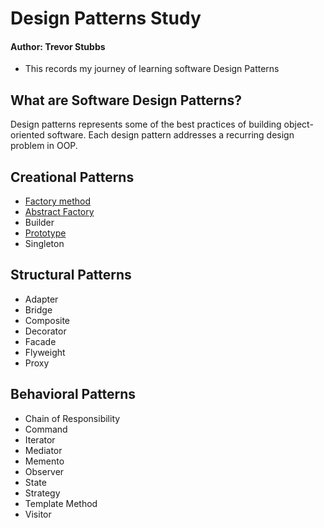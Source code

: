 # Design Patterns Study
#### Author: Trevor Stubbs

- This records my journey of learning software Design Patterns

## What are Software Design Patterns?
Design patterns represents some of the best practices of building object-oriented software. Each design pattern addresses a recurring design problem in OOP. 

## Creational Patterns
- [Factory method](Creational/Factory/)
- [Abstract Factory](Creational/AbstractFactory/)
- Builder
- [Prototype](Creational/Prototype/)
- Singleton

## Structural Patterns
- Adapter
- Bridge
- Composite
- Decorator
- Facade
- Flyweight
- Proxy

## Behavioral Patterns
- Chain of Responsibility
- Command
- Iterator
- Mediator
- Memento
- Observer
- State
- Strategy
- Template Method
- Visitor